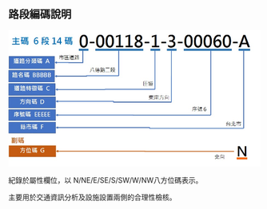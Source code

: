 ## 路段編碼說明

   ![Alt text](Code/003.jpg)
   
   紀錄於屬性欄位，以 N/NE/E/SE/S/SW/W/NW八方位碼表示。
   
   主要用於交通資訊分析及設施設置兩側的合理性檢核。
    
